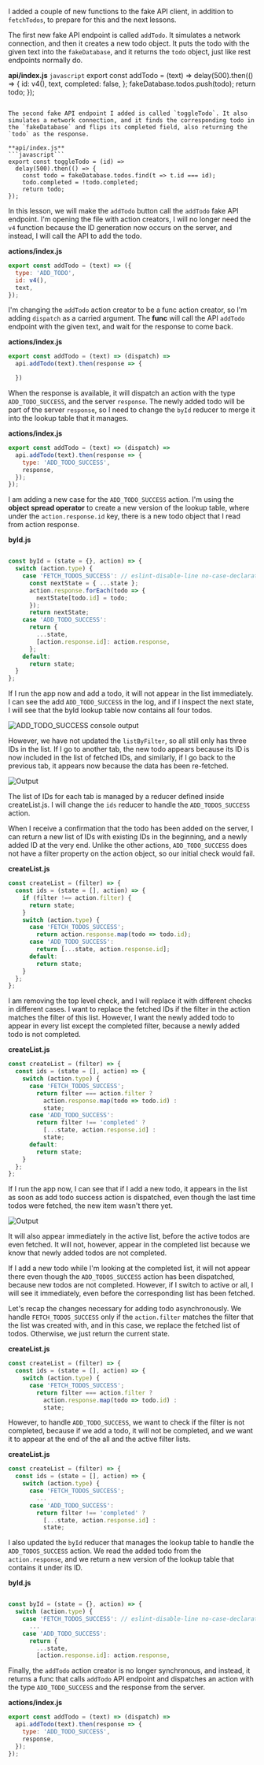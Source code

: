 I added a couple of new functions to the fake API client, in addition to `fetchTodos`, to prepare for this and the next lessons.

The first new fake API endpoint is called `addTodo`. It simulates a network connection, and then it creates a new todo object. It puts the todo with the given text into the `fakeDatabase`, and it returns the `todo` object, just like rest endpoints normally do.

**api/index.js**
```javascript```
export const addTodo = (text) =>
  delay(500).then(() => {
    id: v4(),
    text,
    completed: false,
  };
  fakeDatabase.todos.push(todo);
  return todo;
});
```

The second fake API endpoint I added is called `toggleTodo`. It also simulates a network connection, and it finds the corresponding todo in the `fakeDatabase` and flips its completed field, also returning the `todo` as the response.

**api/index.js**
```javascript```
export const toggleTodo = (id) =>
  delay(500).then(() => {
    const todo = fakeDatabase.todos.find(t => t.id === id);
    todo.completed = !todo.completed;
    return todo;
});
```

In this lesson, we will make the `addTodo` button call the `addTodo` fake API endpoint. I'm opening the file with action creators, I will no longer need the `v4` function because the ID generation now occurs on the server, and instead, I will call the API to add the todo.

**actions/index.js**
```javascript
export const addTodo = (text) => ({
  type: 'ADD_TODO',
  id: v4(),
  text,
});
```

I'm changing the `addTodo` action creator to be a func action creator, so I'm adding `dispatch` as a carried argument. The **func** will call the API `addTodo` endpoint with the given text, and wait for the response to come back.

**actions/index.js**
```javascript
export const addTodo = (text) => (dispatch) => 
  api.addTodo(text).then(response => {

  })
```

When the response is available, it will dispatch an action with the type `ADD_TODO_SUCCESS`, and the server `response`. The newly added todo will be part of the server `response`, so I need to change the `byId` reducer to merge it into the lookup table that it manages.


**actions/index.js**
```javascript
export const addTodo = (text) => (dispatch) => 
  api.addTodo(text).then(response => {
    type: 'ADD_TODO_SUCCESS',
    response,
  });
});
```

I am adding a new case for the `ADD_TODO_SUCCESS` action. I'm using the **object spread operator** to create a new version of the lookup table, where under the `action.response.id` key, there is a new todo object that I read from action response.

**byId.js**
```javascript

const byId = (state = {}, action) => {
  switch (action.type) {
    case 'FETCH_TODOS_SUCCESS': // eslint-disable-line no-case-declarations
      const nextState = { ...state };
      action.response.forEach(todo => {
        nextState[todo.id] = todo;
      });
      return nextState;
    case 'ADD_TODO_SUCCESS':
      return {
        ...state,
        [action.response.id]: action.response,
      };
    default:
      return state;
  }
};
```

If I run the app now and add a todo, it will not appear in the list immediately. I can see the add `ADD_TODO_SUCCESS` in the log, and if I inspect the next state, I will see that the 
byId lookup table now contains all four todos.

![ADD_TODO_SUCCESS console output](https://res.cloudinary.com/dg3gyk0gu/image/upload/v1553542111/transcript-images/javascript-redux-creating-data-on-the-server-output.jpg)

However, we have not updated the `listByFilter`, so all still only has three IDs in the list. If I go to another tab, the new todo appears because its ID is now included in the list of fetched IDs, and similarly, if I go back to the previous tab, it appears now because the data has been re-fetched.

![Output](https://res.cloudinary.com/dg3gyk0gu/image/upload/v1553542110/transcript-images/javascript-redux-creating-data-on-the-server-output2.jpg)

The list of IDs for each tab is managed by a reducer defined inside createList.js. I will change the `ids` reducer to handle the `ADD_TODOS_SUCCESS` action.

When I receive a confirmation that the todo has been added on the server, I can return a new list of IDs with existing IDs in the beginning, and a newly added ID at the very end. Unlike the other actions, `ADD_TODO_SUCCESS` does not have a filter property on the action object, so our initial check would fail.

**createList.js**
```javascript
const createList = (filter) => {
  const ids = (state = [], action) => {
    if (filter !== action.filter) {
      return state;
    }
    switch (action.type) {
      case 'FETCH_TODOS_SUCCESS';
        return action.response.map(todo => todo.id);
      case 'ADD_TODO_SUCCESS':
        return [...state, action.response.id];
      default:
        return state;
    }
  };
};
```

I am removing the top level check, and I will replace it with different checks in different cases. I want to replace the fetched IDs if the filter in the action matches the filter of this list. However, I want the newly added todo to appear in every list except the completed filter, because a newly added todo is not completed.

**createList.js**
```javascript
const createList = (filter) => {
  const ids = (state = [], action) => {
    switch (action.type) {
      case 'FETCH_TODOS_SUCCESS';
        return filter === action.filter ?
          action.response.map(todo => todo.id) :
          state;
      case 'ADD_TODO_SUCCESS':
        return filter !== 'completed' ?
          [...state, action.response.id] :
          state;
      default:
        return state;
    }
  };
};
```

If I run the app now, I can see that if I add a new todo, it appears in the list as soon as add todo success action is dispatched, even though the last time todos were fetched, the new item wasn't there yet.

![Output](https://res.cloudinary.com/dg3gyk0gu/image/upload/v1553542112/transcript-images/javascript-redux-creating-data-on-the-server-output3.jpg)

It will also appear immediately in the active list, before the active todos are even fetched. It will not, however, appear in the completed list because we know that newly added todos are not completed.

If I add a new todo while I'm looking at the completed list, it will not appear there even though the `ADD_TODOS_SUCCESS` action has been dispatched, because new todos are not completed. However, if I switch to active or all, I will see it immediately, even before the corresponding list has been fetched.

Let's recap the changes necessary for adding todo asynchronously. We handle `FETCH_TODOS_SUCCESS` only if the `action.filter` matches the filter that the list was created with, and in this case, we replace the fetched list of todos. Otherwise, we just return the current state.

**createList.js**
```javascript
const createList = (filter) => {
  const ids = (state = [], action) => {
    switch (action.type) {
      case 'FETCH_TODOS_SUCCESS';
        return filter === action.filter ?
          action.response.map(todo => todo.id) :
          state;
```

However, to handle `ADD_TODO_SUCCESS`, we want to check if the filter is not completed, because if we add a todo, it will not be completed, and we want it to appear at the end of the all and the active filter lists.

**createList.js**
```javascript
const createList = (filter) => {
  const ids = (state = [], action) => {
    switch (action.type) {
      case 'FETCH_TODOS_SUCCESS';
        ...
      case 'ADD_TODO_SUCCESS':
        return filter !== 'completed' ?
          [...state, action.response.id] :
          state;
```

I also updated the `byId` reducer that manages the lookup table to handle the `ADD_TODOS_SUCCESS` action. We read the added todo from the `action.response`, and we return a new version of the lookup table that contains it under its ID.

**byId.js**
```javascript

const byId = (state = {}, action) => {
  switch (action.type) {
    case 'FETCH_TODOS_SUCCESS': // eslint-disable-line no-case-declarations
      ...
    case 'ADD_TODO_SUCCESS':
      return {
        ...state,
        [action.response.id]: action.response,
```

Finally, the `addTodo` action creator is no longer synchronous, and instead, it returns a func that calls `addTodo` API endpoint and dispatches an action with the type `ADD_TODO_SUCCESS` and the response from the server.

**actions/index.js**
```javascript
export const addTodo = (text) => (dispatch) => 
  api.addTodo(text).then(response => {
    type: 'ADD_TODO_SUCCESS',
    response,
  });
});
```